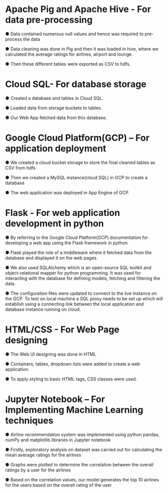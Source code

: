 # Apache Pig and Apache Hive - For data pre-processing

● Data contained numerous null values and hence was required to pre-process the data

● Data cleaning was done in Pig and then it was loaded in hive, where we calculated the average ratings for airlines, airport and lounge.

● Then these different tables were exported as CSV to hdfs.

# Cloud SQL- For database storage

● Created a database and tables in Cloud SQL.

● Loaded data from storage buckets to tables.

● Our Web App fetched data from this database. 

# Google Cloud Platform(GCP) – For application deployment

● We created a cloud bucket storage to store the final cleaned tables as CSV from hdfs

● Then we created a MySQL instance(cloud SQL) in GCP to create a database

● The web application was deployed in App Engine of GCP. 

# Flask - For web application development in python

● By referring to the Google Cloud Platform(GCP) documentation for developing a web app using the Flask framework in python.

● Flask played the role of a middleware where it fetched data from the database and displayed it on the web pages.

● We also used SQLAlchemy which is an open-source SQL toolkit and object-relational mapper for python programming. It was used for interacting with the database for defining models,
fetching and filtering the data.

● The configuration files were updated to connect to the live instance on the GCP. To test on local machine a SQL proxy needs to be set up which will establish using a connecting link
between the local application and database instance running on cloud. 

# HTML/CSS - For Web Page designing
● The Web UI designing was done in HTML 

● Containers, tables, dropdown lists were added to create a web application.

● To apply styling to basic HTML tags, CSS classes were used.

# Jupyter Notebook – For Implementing Machine Learning techniques

● Airline recommendation system was implemented using python pandas, numPy and matplotlib libraries in Jupyter notebook

● Firstly, exploratory analysis on dataset was carried out for calculating the mean average ratings for the airlines

● Graphs were plotted to determine the correlation between the overall ratings by a user for the airlines

● Based on the correlation values, our model generates the top 10 airlines for the users based on the overall rating of the user
